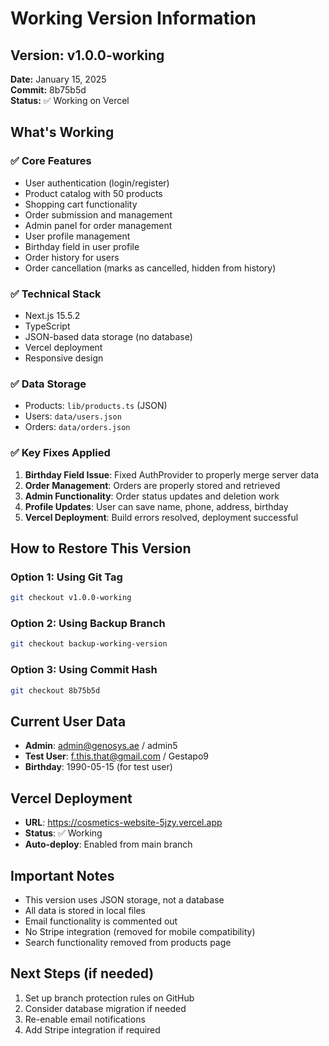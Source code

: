 # Working Version Information

## Version: v1.0.0-working
**Date:** January 15, 2025  
**Commit:** 8b75b5d  
**Status:** ✅ Working on Vercel

## What's Working

### ✅ Core Features
- User authentication (login/register)
- Product catalog with 50 products
- Shopping cart functionality
- Order submission and management
- Admin panel for order management
- User profile management
- Birthday field in user profile
- Order history for users
- Order cancellation (marks as cancelled, hidden from history)

### ✅ Technical Stack
- Next.js 15.5.2
- TypeScript
- JSON-based data storage (no database)
- Vercel deployment
- Responsive design

### ✅ Data Storage
- Products: `lib/products.ts` (JSON)
- Users: `data/users.json`
- Orders: `data/orders.json`

### ✅ Key Fixes Applied
1. **Birthday Field Issue**: Fixed AuthProvider to properly merge server data
2. **Order Management**: Orders are properly stored and retrieved
3. **Admin Functionality**: Order status updates and deletion work
4. **Profile Updates**: User can save name, phone, address, birthday
5. **Vercel Deployment**: Build errors resolved, deployment successful

## How to Restore This Version

### Option 1: Using Git Tag
```bash
git checkout v1.0.0-working
```

### Option 2: Using Backup Branch
```bash
git checkout backup-working-version
```

### Option 3: Using Commit Hash
```bash
git checkout 8b75b5d
```

## Current User Data
- **Admin**: admin@genosys.ae / admin5
- **Test User**: f.this.that@gmail.com / Gestapo9
- **Birthday**: 1990-05-15 (for test user)

## Vercel Deployment
- **URL**: https://cosmetics-website-5jzy.vercel.app
- **Status**: ✅ Working
- **Auto-deploy**: Enabled from main branch

## Important Notes
- This version uses JSON storage, not a database
- All data is stored in local files
- Email functionality is commented out
- No Stripe integration (removed for mobile compatibility)
- Search functionality removed from products page

## Next Steps (if needed)
1. Set up branch protection rules on GitHub
2. Consider database migration if needed
3. Re-enable email notifications
4. Add Stripe integration if required
